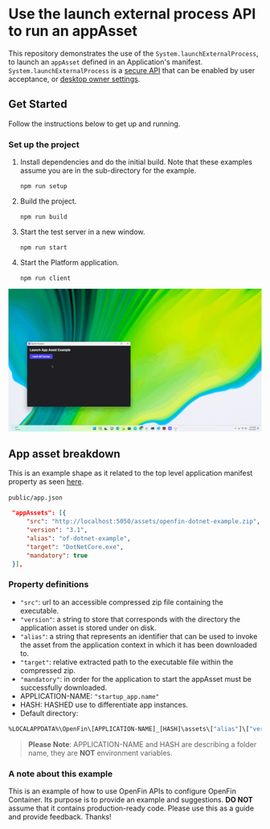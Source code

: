 # Use the launch external process API to run an appAsset

This repository demonstrates the use of the `System.launchExternalProcess`, to launch an `appAsset` defined in an Application's manifest. `System.launchExternalProcess` is a [secure API][1] that can be enabled by user acceptance, or [desktop owner settings][2].

[1]: https://developers.openfin.co/of-docs/docs/api-security 'Read more on secure api here'
[2]: https://developers.openfin.co/of-docs/docs/desktop-owner-settings 'Read more on desktop owner settings here'

## Get Started

Follow the instructions below to get up and running.

### Set up the project

1. Install dependencies and do the initial build. Note that these examples assume you are in the sub-directory for the example.

   ```shell
   npm run setup
   ```

2. Build the project.

   ```shell
   npm run build
   ```

3. Start the test server in a new window.

   ```shell
   npm run start
   ```

4. Start the Platform application.

   ```shell
   npm run client
   ```

![Launch External Process Demo](./public/assets/lep-demo.gif)

## App asset breakdown

This is an example shape as it related to the top level application manifest property as seen [here](https://developers.openfin.co/of-docs/docs/application-configuration#section-appassets-properties).

`public/app.json`

```json
 "appAssets": [{
     "src": "http://localhost:5050/assets/openfin-dotnet-example.zip",
     "version": "3.1",
     "alias": "of-dotnet-example",
     "target": "DotNetCore.exe",
     "mandatory": true
 }],
```

### Property definitions

- `"src"`: url to an accessible compressed zip file containing the executable.
- `"version"`: a string to store that corresponds with the directory the application asset is stored under on disk.
- `"alias"`: a string that represents an identifier that can be used to invoke the asset from the application context in which it has been downloaded to.
- `"target"`: relative extracted path to the executable file within the compressed zip.
- `"mandatory"`: in order for the application to start the appAsset must be successfully downloaded.
- APPLICATION-NAME: `"startup_app.name"`
- HASH: HASHED use to differentiate app instances.
- Default directory:

```bash
%LOCALAPPDATA%\OpenFin\[APPLICATION-NAME]_[HASH]\assets\["alias"]\["version"]
```

> **Please Note**: APPLICATION-NAME and HASH are describing a folder name, they are **NOT** environment variables.

### A note about this example

This is an example of how to use OpenFin APIs to configure OpenFin Container. Its purpose is to provide an example and suggestions. **DO NOT** assume that it contains production-ready code. Please use this as a guide and provide feedback. Thanks!

